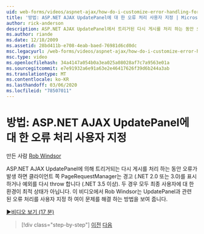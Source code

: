 ```yaml
---
uid: web-forms/videos/aspnet-ajax/how-do-i-customize-error-handling-for-the-aspnet-ajax-updatepanel
title: '방법: ASP.NET AJAX UpdatePanel에 대 한 오류 처리 사용자 지정 | Microsoft Docs'
author: rick-anderson
description: ASP.NET AJAX UpdatePanel에서 트리거된 다시 게시를 처리 하는 동안 오류가 발생 하면 클라이언트 쪽 PageRequestManager에 경고가 표시 됩니다 (. NE ...
ms.author: riande
ms.date: 12/18/2009
ms.assetid: 28bd411b-e708-4eab-baed-76981d6cd0dc
msc.legacyurl: /web-forms/videos/aspnet-ajax/how-do-i-customize-error-handling-for-the-aspnet-ajax-updatepanel
msc.type: video
ms.openlocfilehash: 34a4147a054b0a3ea025a08028af7c7a9563e01a
ms.sourcegitcommit: e7e91932a6e91a63e2e46417626f39d6b244a3ab
ms.translationtype: MT
ms.contentlocale: ko-KR
ms.lasthandoff: 03/06/2020
ms.locfileid: "78507011"
---
```

# <a name="how-do-i-customize-error-handling-for-the-aspnet-ajax-updatepanel"></a>방법: ASP.NET AJAX UpdatePanel에 대 한 오류 처리 사용자 지정

만든 사람 [Rob Windsor](https://twitter.com/robwindsor)

ASP.NET AJAX UpdatePanel에 의해 트리거되는 다시 게시를 처리 하는 동안 오류가 발생 하면 클라이언트 쪽 PageRequestManager는 경고 (.NET 2.0 또는 3.0)를 표시 하거나 예외를 다시 throw 합니다 (.NET 3.5 이상). 두 경우 모두 최종 사용자에 대 한 환경이 최적 상태가 아닙니다. 이 비디오에서 Rob Windsor는 UpdatePanel과 관련 된 오류 처리를 사용자 지정 하 여이 문제를 해결 하는 방법을 보여 줍니다.

[&#9654;비디오 보기 (17 분)](https://channel9.msdn.com/Blogs/ASP-NET-Site-Videos/how-do-i-customize-error-handling-for-the-aspnet-ajax-updatepanel)

> [!div class="step-by-step"]
> [이전](set-up-your-development-environment-for-aspnet-20.md)
> [다음](how-do-i-use-aspnet-ajax-client-templates.md)
